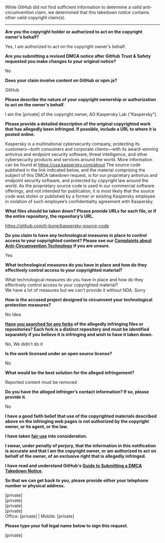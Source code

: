 While GitHub did not find sufficient information to determine a valid anti-circumvention claim, we determined that this takedown notice contains other valid copyright claim(s).

---

**Are you the copyright holder or authorized to act on the copyright owner's behalf?**

Yes, I am authorized to act on the copyright owner's behalf.

**Are you submitting a revised DMCA notice after GitHub Trust & Safety requested you make changes to your original notice?**

No

**Does your claim involve content on GitHub or npm.js?**

GitHub

**Please describe the nature of your copyright ownership or authorization to act on the owner's behalf.**

I am the [private] of the copyright owner, AO Kaspersky Lab (“Kaspersky”).

**Please provide a detailed description of the original copyrighted work that has allegedly been infringed. If possible, include a URL to where it is posted online.**

Kaspersky is a multinational cybersecurity company, protecting its customers—both consumers and corporate clients—with its award-winning antivirus and endpoint security software, threat intelligence, and other cybersecurity products and services around the world. More information can be found at https://usa.kaspersky.com/about
The source code published in the link indicated below, and the material comprising the subject of this DMCA takedown request, is for our proprietary antivirus and endpoint security software, and protected by copyright law around the world.
As the proprietary source code is used in our commercial software offerings, and not intended for publication, it is most likely that the source code was stolen or published by a former or existing Kaspersky employee in violation of such employee’s confidentiality agreement with Kaspersky.

**What files should be taken down? Please provide URLs for each file, or if the entire repository, the repository’s URL.**

https://github.com/ti-bone/kaspersky-source-code

**Do you claim to have any technological measures in place to control access to your copyrighted content? Please see our <a href="https://docs.github.com/articles/guide-to-submitting-a-dmca-takedown-notice#complaints-about-anti-circumvention-technology">Complaints about Anti-Circumvention Technology</a> if you are unsure.**

Yes

**What technological measures do you have in place and how do they effectively control access to your copyrighted material?**

What technological measures do you have in place and how do they effectively control access to your copyrighted material?  
We have a lot of measures but we can't provide it without NDA. Sorry

**How is the accused project designed to circumvent your technological protection measures?**

No Idea

**<a href="https://docs.github.com/articles/dmca-takedown-policy#b-what-about-forks-or-whats-a-fork">Have you searched for any forks</a> of the allegedly infringing files or repositories? Each fork is a distinct repository and must be identified separately if you believe it is infringing and wish to have it taken down.**

No, We didn't do it

**Is the work licensed under an open source license?**

No

**What would be the best solution for the alleged infringement?**

Reported content must be removed

**Do you have the alleged infringer’s contact information? If so, please provide it.**

No

**I have a good faith belief that use of the copyrighted materials described above on the infringing web pages is not authorized by the copyright owner, or its agent, or the law.**

**I have taken <a href="https://www.lumendatabase.org/topics/22">fair use</a> into consideration.**

**I swear, under penalty of perjury, that the information in this notification is accurate and that I am the copyright owner, or am authorized to act on behalf of the owner, of an exclusive right that is allegedly infringed.**

**I have read and understand GitHub's <a href="https://docs.github.com/articles/guide-to-submitting-a-dmca-takedown-notice/">Guide to Submitting a DMCA Takedown Notice</a>.**

**So that we can get back to you, please provide either your telephone number or physical address.**

[private]  
[private]  
[private]  
[private]  
Office: [private] | Mobile: [private]  

**Please type your full legal name below to sign this request.**

[private]  
